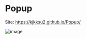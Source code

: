 # Popup

Site: https://kjkksu2.github.io/Popup/

![image](https://user-images.githubusercontent.com/80094949/134164961-1d722615-bd00-43f9-9d48-05a137ab313f.png)

